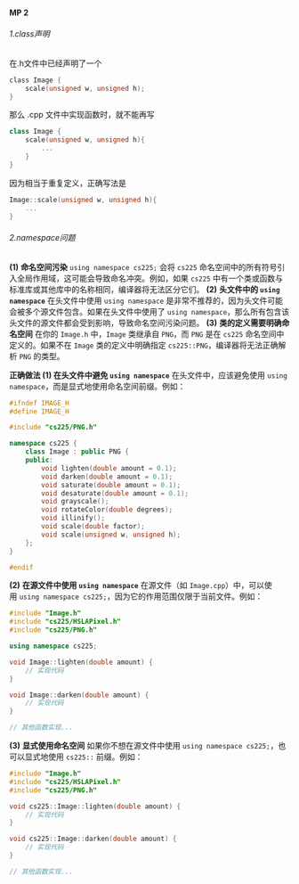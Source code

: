 #### MP 2
###### 1.class声明
在.h文件中已经声明了一个
```h
class Image {
	scale(unsigned w, unsigned h);
}
```
那么 .cpp 文件中实现函数时，就不能再写
```cpp
class Image {
	scale(unsigned w, unsigned h){
		...
	}
}
```
因为相当于重复定义，正确写法是
```cpp
Image::scale(unsigned w, unsigned h){
	...
}
```

###### 2.namespace问题
 **(1)** **命名空间污染**
`using namespace cs225;` 会将 `cs225` 命名空间中的所有符号引入全局作用域，这可能会导致命名冲突。例如，如果 `cs225` 中有一个类或函数与标准库或其他库中的名称相同，编译器将无法区分它们。
 **(2)** **头文件中的 `using namespace`**
在头文件中使用 `using namespace` 是非常不推荐的，因为头文件可能会被多个源文件包含。如果在头文件中使用了 `using namespace`，那么所有包含该头文件的源文件都会受到影响，导致命名空间污染问题。
 **(3)** **类的定义需要明确命名空间**
在你的 `Image.h` 中，`Image` 类继承自 `PNG`，而 `PNG` 是在 `cs225` 命名空间中定义的。如果不在 `Image` 类的定义中明确指定 `cs225::PNG`，编译器将无法正确解析 `PNG` 的类型。
 
 **正确做法
 (1) 在头文件中避免 `using namespace`**
在头文件中，应该避免使用 `using namespace`，而是显式地使用命名空间前缀。例如：
```cpp
#ifndef IMAGE_H
#define IMAGE_H

#include "cs225/PNG.h"

namespace cs225 {
    class Image : public PNG {
    public:
        void lighten(double amount = 0.1);
        void darken(double amount = 0.1);
        void saturate(double amount = 0.1);
        void desaturate(double amount = 0.1);
        void grayscale();
        void rotateColor(double degrees);
        void illinify();
        void scale(double factor);
        void scale(unsigned w, unsigned h);
    };
}

#endif
```
 **(2)** **在源文件中使用 `using namespace`**
在源文件（如 `Image.cpp`）中，可以使用 `using namespace cs225;`，因为它的作用范围仅限于当前文件。例如：

```cpp
#include "Image.h"
#include "cs225/HSLAPixel.h"
#include "cs225/PNG.h"

using namespace cs225;

void Image::lighten(double amount) {
    // 实现代码
}

void Image::darken(double amount) {
    // 实现代码
}

// 其他函数实现...
```
 **(3)** **显式使用命名空间**
如果你不想在源文件中使用 `using namespace cs225;`，也可以显式地使用 `cs225::` 前缀。例如：

```cpp
#include "Image.h"
#include "cs225/HSLAPixel.h"
#include "cs225/PNG.h"

void cs225::Image::lighten(double amount) {
    // 实现代码
}

void cs225::Image::darken(double amount) {
    // 实现代码
}

// 其他函数实现...
```